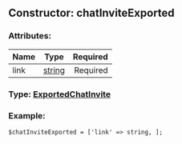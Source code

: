 ## Constructor: chatInviteExported  

### Attributes:

| Name     |    Type       | Required |
|----------|:-------------:|---------:|
|link|[string](../types/string.md) | Required|


### Type: [ExportedChatInvite](../types/ExportedChatInvite.md)

### Example:


```
$chatInviteExported = ['link' => string, ];
```